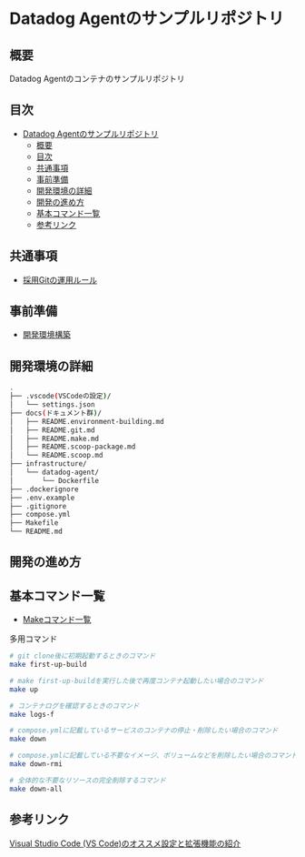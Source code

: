 # Datadog Agentのサンプルリポジトリ

## 概要

Datadog Agentのコンテナのサンプルリポジトリ

## 目次

- [Datadog Agentのサンプルリポジトリ](#datadog-agentのサンプルリポジトリ)
  - [概要](#概要)
  - [目次](#目次)
  - [共通事項](#共通事項)
  - [事前準備](#事前準備)
  - [開発環境の詳細](#開発環境の詳細)
  - [開発の進め方](#開発の進め方)
  - [基本コマンド一覧](#基本コマンド一覧)
  - [参考リンク](#参考リンク)

## 共通事項

- [採用Gitの運用ルール](/docs/README.git.md)

## 事前準備

- [開発環境構築](/docs/README.environment-building.md)

## 開発環境の詳細

~~~sh
.
├── .vscode(VSCodeの設定)/
│   └── settings.json
├── docs(ドキュメント群)/
│   ├── README.environment-building.md
│   ├── README.git.md
│   ├── README.make.md
│   ├── README.scoop-package.md
│   └── README.scoop.md
├── infrastructure/
│   └── datadog-agent/
│       └── Dockerfile
├── .dockerignore
├── .env.example
├── .gitignore
├── compose.yml
├── Makefile
└── README.md
~~~

## 開発の進め方

## 基本コマンド一覧

- [Makeコマンド一覧](/docs/README.make.md)

多用コマンド

~~~sh
# git clone後に初期起動するときのコマンド
make first-up-build

# make first-up-buildを実行した後で再度コンテナ起動したい場合のコマンド
make up

# コンテナログを確認するときのコマンド
make logs-f

# compose.ymlに記載しているサービスのコンテナの停止・削除したい場合のコマンド
make down

# compose.ymlに記載している不要なイメージ、ボリュームなどを削除したい場合のコマンド
make down-rmi

# 全体的な不要なリソースの完全削除するコマンド
make down-all
~~~

## 参考リンク

[Visual Studio Code (VS Code)のオススメ設定と拡張機能の紹介](https://zenn.dev/yutotnh/articles/1577b6dc5ab7d9)
